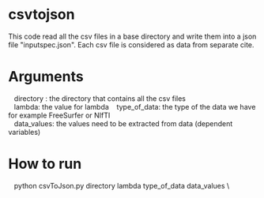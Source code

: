 # csvtojson

This code read all the csv files in a base directory and write them into a json file "inputspec.json". Each csv file is considered as data from separate cite. 
# Arguments
 &nbsp;&nbsp; directory : the directory that contains all the csv files \
 &nbsp;&nbsp; lambda: the value for lambda
 &nbsp;&nbsp; type_of_data: the type of the data we have for example FreeSurfer or NIfTI \
 &nbsp;&nbsp; data_values: the values need to be extracted from data (dependent variables)
# How to run
 &nbsp;&nbsp; python csvToJson.py directory lambda type_of_data data_values \
 

 